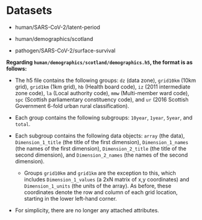 # Datasets

- human/SARS-CoV-2/latent-period
- human/demographics/scotland

- pathogen/SARS-CoV-2/surface-survival


**Regarding `human/demographics/scotland/demographics.h5`, the format is as follows:**

- The h5 file contains the following groups: `dz` (data zone), `grid10km` (10km grid), `grid1km` (1km grid), `hb` (Health board code), `iz` (2011 intermediate zone code), `la` (Local authority code), `mmw` (Multi-member ward code), `spc` (Scottish parliamentary constituency code), and `ur` (2016 Scottish Government 6-fold urban rural classification).   

- Each group contains the following subgroups: `10year`, `1year`, `5year`, and `total`.

- Each subgroup contains the following data objects: `array` (the data), `Dimension_1_title` (the title of the first dimension),  `Dimension_1_names` (the names of the first dimension), `Dimension_2_title` (the title of the second dimension), and `Dimension_2_names` (the names of the second dimension).

  - Groups `grid10km` and `grid1km` are the exception to this, which includes `Dimension_1_values` (a 2xN matrix of x,y coordinates) and `Dimension_1_units` (the units of the array). As before, these coordinates denote the row and column of each grid location, starting in the lower left-hand corner. 

- For simplicity, there are no longer any attached attributes.

